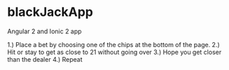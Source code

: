 # blackJackApp
Angular 2 and Ionic 2 app

1.) Place a bet by choosing one of the chips at the bottom of the page.
2.) Hit or stay to get as close to 21 without going over
3.) Hope you get closer than the dealer
4.) Repeat
